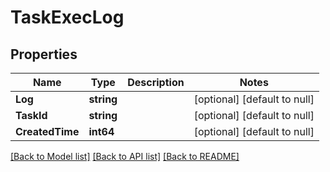 # TaskExecLog

## Properties
Name | Type | Description | Notes
------------ | ------------- | ------------- | -------------
**Log** | **string** |  | [optional] [default to null]
**TaskId** | **string** |  | [optional] [default to null]
**CreatedTime** | **int64** |  | [optional] [default to null]

[[Back to Model list]](../README.md#documentation-for-models) [[Back to API list]](../README.md#documentation-for-api-endpoints) [[Back to README]](../README.md)

